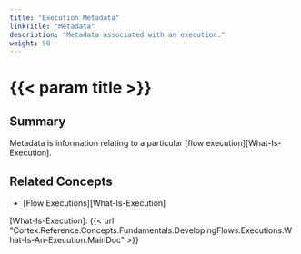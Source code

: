 ```yaml
---
title: "Execution Metadata"
linkTitle: "Metadata"
description: "Metadata associated with an execution."
weight: 50
---
```


# {{< param title >}}

## Summary

Metadata is information relating to a particular [flow execution][What-Is-Execution].

## Related Concepts

- [Flow Executions][What-Is-Execution]

[What-Is-Execution]: {{< url "Cortex.Reference.Concepts.Fundamentals.DevelopingFlows.Executions.What-Is-An-Execution.MainDoc" >}}